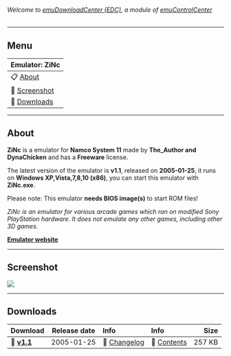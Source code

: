 ###### Welcome to [emuDownloadCenter (EDC)](https://github.com/PhoenixInteractiveNL/emuDownloadCenter/wiki/), a module of [emuControlCenter](https://github.com/PhoenixInteractiveNL/emuControlCenter/wiki/)
***
## Menu
| **Emulator: ZiNc** |
|:---------|
| :clipboard: [About](#about) |
| :sunrise: [Screenshot](#screenshot) |
| :floppy_disk: [Downloads](#downloads) |
***
## About
**ZiNc** is a emulator for **Namco System 11** made by **The_Author and DynaChicken** and has a **Freeware** license.

The latest version of the emulator is **v1.1**, released on **2005-01-25**, it runs on **Windows XP,Vista,7,8,10 (x86)**, you can start this emulator with **ZiNc.exe**.

Please note: This emulator **needs BIOS image(s)** to start ROM files!

_ZiNc is an emulator for various arcade games which ran on modified Sony PlayStation hardware. It does not emulate any other games, including other 3D games._

[**Emulator website**](http://www.emuhype.com/)
***
## Screenshot
![](https://raw.githubusercontent.com/PhoenixInteractiveNL/emuDownloadCenter/master/hooks/zinc/screen.jpg)
***
## Downloads
| Download | Release date  | Info       | Info       | Size       |
|:---------|:-------------:|:-----------|:-----------|-----------:|
| :floppy_disk: [**v1.1**](https://github.com/PhoenixInteractiveNL/edc-repo0003/raw/master/zinc/1.1.7z) | 2005-01-25 | :page_facing_up: [Changelog](https://github.com/PhoenixInteractiveNL/edc-repo0003/blob/master/zinc/1.1_changelog.txt) | :mag_right: [Contents](https://github.com/PhoenixInteractiveNL/edc-repo0003/blob/master/zinc/1.1_contents.txt) | 257 KB |
